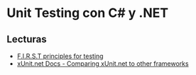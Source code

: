 # Unit Testing con C# y .NET
## Lecturas
- [F.I.R.S.T principles for testing](https://medium.com/@tasdikrahman/f-i-r-s-t-principles-of-testing-1a497acda8d6)
- [xUnit.net Docs - Comparing xUnit.net to other frameworks](https://xunit.net/docs/comparisons)